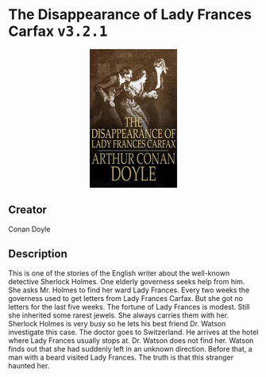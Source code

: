 
# The Disappearance of Lady Frances Carfax <kbd>v3.2.1</kbd>

<center>
  <img src="./cover-1024.jpg"/>
</center>

## Creator
Conan Doyle

## Description
This is one of the stories of the English writer about the well-known detective Sherlock Holmes. One elderly governess seeks help from him. She asks Mr. Holmes to find her ward Lady Frances. Every two weeks the governess used to get letters from Lady Frances Carfax. But she got no letters for the last five weeks. The fortune of Lady Frances is modest. Still she inherited some rarest jewels. She always carries them with her. Sherlock Holmes is very busy so he lets his best friend Dr. Watson investigate this case. The doctor goes to Switzerland. He arrives at the hotel where Lady Frances usually stops at. Dr. Watson does not find her. Watson finds out that she had suddenly left in an unknown direction. Before that, a man with a beard visited Lady Frances. The truth is that this stranger haunted her.
